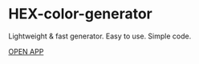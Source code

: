 # HEX-color-generator
Lightweight &amp; fast generator. Easy to use. Simple code.

[OPEN APP](https://swidsky.github.io/apps/HEXColorGenerator)
